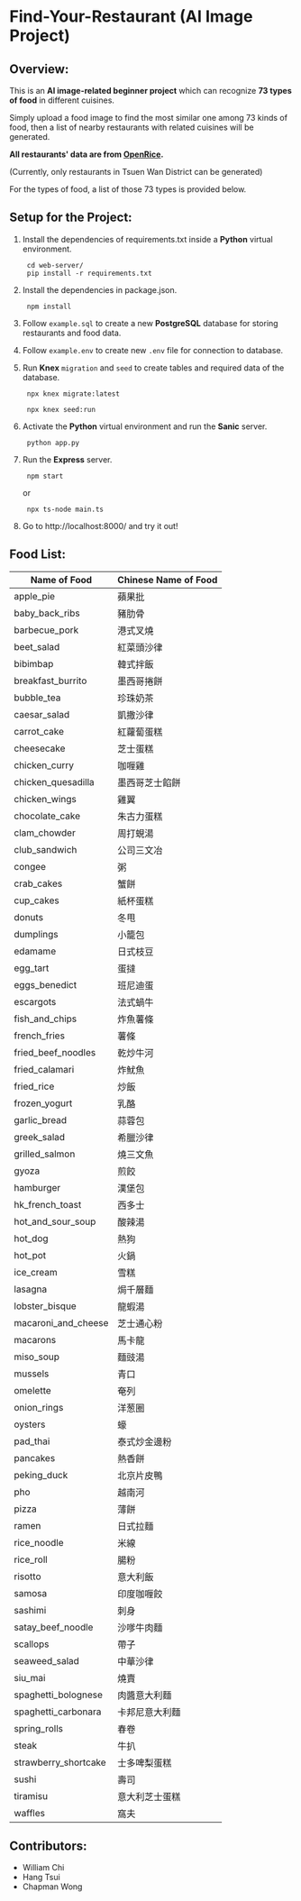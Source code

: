 # **Find-Your-Restaurant (AI Image Project)**

## **Overview:**

This is an **AI image-related beginner project** which can recognize **73 types of food** in different cuisines.

Simply upload a food image to find the most similar one among 73 kinds of food, then a list of nearby restaurants with related cuisines will be generated.

**All restaurants' data are from [OpenRice](https://www.openrice.com/zh/hongkong).**

(Currently, only restaurants in Tsuen Wan District can be generated)

For the types of food, a list of those 73 types is provided below.

## **Setup for the Project:**

1. Install the dependencies of requirements.txt inside a **Python** virtual environment.
    
        cd web-server/
        pip install -r requirements.txt

2. Install the dependencies in package.json.
   
        npm install

3. Follow `example.sql` to create a new **PostgreSQL** database for storing restaurants and food data.

4. Follow `example.env` to create new `.env` file for connection to database.

5. Run **Knex** `migration` and `seed` to create tables and required data of the database.
   
        npx knex migrate:latest
    
        npx knex seed:run

6. Activate the **Python** virtual environment and run the **Sanic** server.
   
        python app.py

7. Run the **Express** server.
   
        npm start

    or

        npx ts-node main.ts
    
8. Go to http://localhost:8000/ and try it out!

## **Food List:**

|Name of Food           |Chinese Name of Food|
|-----------------------|--------------------|
|apple_pie	        |蘋果批|
|baby_back_ribs	        |豬肋骨|
|barbecue_pork	        |港式叉燒|
|beet_salad	        |紅菜頭沙律|
|bibimbap	        |韓式拌飯|
|breakfast_burrito	|墨西哥捲餅|
|bubble_tea	        |珍珠奶茶|
|caesar_salad	        |凱撒沙律|
|carrot_cake	        |紅蘿蔔蛋糕|
|cheesecake	        |芝士蛋糕|
|chicken_curry	        |咖喱雞|
|chicken_quesadilla	|墨西哥芝士餡餅|
|chicken_wings	        |雞翼|
|chocolate_cake	        |朱古力蛋糕|
|clam_chowder	        |周打蜆湯|
|club_sandwich	        |公司三文冶|
|congee	                |粥|
|crab_cakes	        |蟹餅|
|cup_cakes	        |紙杯蛋糕|
|donuts	                |冬甩|
|dumplings	        |小籠包|
|edamame	        |日式枝豆|
|egg_tart	        |蛋撻|
|eggs_benedict	        |班尼迪蛋|
|escargots	        |法式蝸牛|
|fish_and_chips	        |炸魚薯條|
|french_fries	        |薯條|
|fried_beef_noodles	|乾炒牛河|
|fried_calamari	        |炸魷魚|
|fried_rice	        |炒飯|
|frozen_yogurt	        |乳酪|
|garlic_bread	        |蒜蓉包|
|greek_salad	        |希臘沙律|
|grilled_salmon	        |燒三文魚|
|gyoza	                |煎餃|
|hamburger	        |漢堡包|
|hk_french_toast	|西多士|
|hot_and_sour_soup	|酸辣湯|
|hot_dog	        |熱狗|
|hot_pot	        |火鍋|
|ice_cream	        |雪糕|
|lasagna	        |焗千層麵|
|lobster_bisque	        |龍蝦湯|
|macaroni_and_cheese	|芝士通心粉|
|macarons	        |馬卡龍|
|miso_soup	        |麵豉湯|
|mussels	        |青口|
|omelette	        |奄列|
|onion_rings	        |洋葱圈|
|oysters	        |蠔|
|pad_thai	        |泰式炒金邊粉|
|pancakes	        |熱香餅|
|peking_duck	        |北京片皮鴨|
|pho	                |越南河|
|pizza	                |薄餅|
|ramen	                |日式拉麵|
|rice_noodle	        |米線|
|rice_roll	        |腸粉|
|risotto	        |意大利飯|
|samosa	                |印度咖喱餃|
|sashimi	        |刺身|
|satay_beef_noodle	|沙嗲牛肉麵|
|scallops	        |帶子|
|seaweed_salad	        |中華沙律|
|siu_mai	        |燒賣|
|spaghetti_bolognese	|肉醬意大利麵|
|spaghetti_carbonara	|卡邦尼意大利麵|
|spring_rolls	        |春卷|
|steak	                |牛扒|
|strawberry_shortcake	|士多啤梨蛋糕|
|sushi	                |壽司|
|tiramisu	        |意大利芝士蛋糕|
|waffles	        |窩夫|

## **Contributors:**

-   William Chi
-   Hang Tsui
-   Chapman Wong